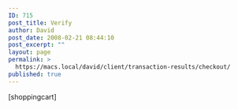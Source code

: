 ```yaml
---
ID: 715
post_title: Verify
author: David
post_date: 2008-02-21 08:44:10
post_excerpt: ""
layout: page
permalink: >
  https://macs.local/david/client/transaction-results/checkout/
published: true
---
```

[shoppingcart] 